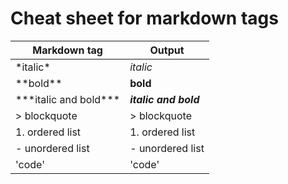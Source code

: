 # Cheat sheet for markdown tags

| Markdown tag | Output
| ------------ | ------ |
| \*italic\* | *italic* |
| \*\*bold\*\* | **bold** |
| \*\*\*italic and bold\*\*\* | ***italic and bold*** |
| \> blockquote | > blockquote |
| 1\. ordered list | 1. ordered list |
| \- unordered list | - unordered list |
| \'code\' | 'code' |
